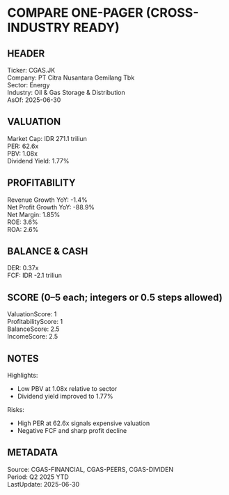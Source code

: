 # COMPARE ONE-PAGER (CROSS-INDUSTRY READY)

## HEADER
Ticker: CGAS.JK  
Company: PT Citra Nusantara Gemilang Tbk  
Sector: Energy  
Industry: Oil & Gas Storage & Distribution  
AsOf: 2025-06-30

## VALUATION
Market Cap: IDR 271.1 triliun  
PER: 62.6x  
PBV: 1.08x  
Dividend Yield: 1.77%

## PROFITABILITY
Revenue Growth YoY: -1.4%  
Net Profit Growth YoY: -88.9%  
Net Margin: 1.85%  
ROE: 3.6%  
ROA: 2.6%

## BALANCE & CASH
DER: 0.37x  
FCF: IDR -2.1 triliun

## SCORE (0–5 each; integers or 0.5 steps allowed)
ValuationScore: 1  
ProfitabilityScore: 1  
BalanceScore: 2.5  
IncomeScore: 2.5  

## NOTES
Highlights:
- Low PBV at 1.08x relative to sector
- Dividend yield improved to 1.77%

Risks:
- High PER at 62.6x signals expensive valuation
- Negative FCF and sharp profit decline

## METADATA
Source: CGAS-FINANCIAL, CGAS-PEERS, CGAS-DIVIDEN  
Period: Q2 2025 YTD  
LastUpdate: 2025-06-30